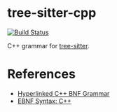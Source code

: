 tree-sitter-cpp
==================

[![Build Status](https://travis-ci.org/tree-sitter/tree-sitter-cpp.svg?branch=master)](https://travis-ci.org/tree-sitter/tree-sitter-cpp)

C++ grammar for [tree-sitter](https://github.com/tree-sitter/tree-sitter).

# References

* [Hyperlinked C++ BNF Grammar](http://www.nongnu.org/hcb/)
* [EBNF Syntax: C++](http://www.externsoft.ch/download/cpp-iso.html)
